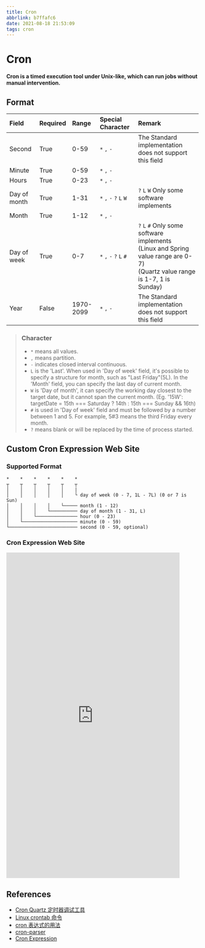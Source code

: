 ```yaml
---
title: Cron
abbrlink: b7ffafc6
date: 2021-08-18 21:53:09
tags: cron
---
```


# Cron

**Cron is a timed execution tool under Unix-like, which can run jobs without manual intervention.**

## Format

| Field        | Required | Range     | Special Character       | Remark                                                                                                                            |
| :----------- | :------- | :-------- | :---------------------- | :-------------------------------------------------------------------------------------------------------------------------------- |
| Second       | True     | 0-59      | `*` `,` `-`             | The Standard implementation does not support this field                                                                           |
| Minute       | True     | 0-59      | `*` `,` `-`             |                                                                                                                                   |
| Hours        | True     | 0-23      | `*` `,` `-`             |                                                                                                                                   |
| Day of month | True     | 1-31      | `*` `,` `-` `?` `L` `W` | `?` `L` `W` Only some software implements                                                                                         |
| Month        | True     | 1-12      | `*` `,` `-`             |                                                                                                                                   |
| Day of week  | True     | 0-7       | `*` `,` `-` `?` `L` `#` | `?` `L` `#` Only some software implements<br/>(Linux and Spring value range are 0-7)<br/>(Quartz value range is 1-7, 1 is Sunday) |
| Year         | False    | 1970-2099 | `*` `,` `-`             | The Standard implementation does not support this field                                                                           |

> ### Character
>
> - `*` means all values.
> - `,` means partition.
> - `-` indicates closed interval continuous.
> - `L` is the 'Last'. When used in 'Day of week' field, it's possible to specify a structure for month, such as "Last Friday"(5L). In the 'Month' field, you can specify the last day of current month.
> - `W` is 'Day of month', it can specify the working day closest to the target date, but it cannot span the current month. (Eg. '15W': targetDate = 15th === Saturday ? 14th : 15th === Sunday && 16th)
> - `#` is used in 'Day of week' field and must be followed by a number between 1 and 5. For example, 5#3 means the third Friday every month. 
> - `?`  means blank or will be replaced by the time of process started.



## Custom Cron Expression Web Site

### Supported Format

```basic
*    *    *    *    *    *
┬    ┬    ┬    ┬    ┬    ┬
│    │    │    │    │    |
│    │    │    │    │    └ day of week (0 - 7, 1L - 7L) (0 or 7 is Sun)
│    │    │    │    └───── month (1 - 12)
│    │    │    └────────── day of month (1 - 31, L)
│    │    └─────────────── hour (0 - 23)
│    └──────────────────── minute (0 - 59)
└───────────────────────── second (0 - 59, optional)
```

### Cron Expression Web Site

<iframe  
 height=850 
 width=90% 
 src="http://cron.smallstars.top/cron-expression"  
 frameborder=0>
 </iframe>

## References

- [Cron Quartz 定时器调试工具](https://tool.ityuan.com/cron)
- [Linux crontab 命令](https://www.runoob.com/linux/linux-comm-crontab.html)
- [cron 表达式的用法](https://www.cnblogs.com/dubhlinn/p/10740838.html)
- [cron-parser](https://www.npmjs.com/package/cron-parser)
- [Cron Expression](http://cron.smallstars.top/cron-expression)
